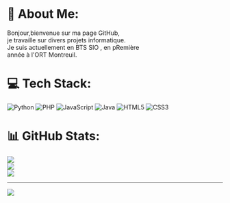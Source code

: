 # 💫 About Me:
Bonjour,bienvenue sur ma page GitHub,<br>je travaille sur divers projets informatique.<br>Je suis actuellement en BTS SIO , en pRemière<br>année à l'ORT Montreuil.


# 💻 Tech Stack:
![Python](https://img.shields.io/badge/python-3670A0?style=for-the-badge&logo=python&logoColor=ffdd54) ![PHP](https://img.shields.io/badge/php-%23777BB4.svg?style=for-the-badge&logo=php&logoColor=white) ![JavaScript](https://img.shields.io/badge/javascript-%23323330.svg?style=for-the-badge&logo=javascript&logoColor=%23F7DF1E) ![Java](https://img.shields.io/badge/java-%23ED8B00.svg?style=for-the-badge&logo=openjdk&logoColor=white) ![HTML5](https://img.shields.io/badge/html5-%23E34F26.svg?style=for-the-badge&logo=html5&logoColor=white) ![CSS3](https://img.shields.io/badge/css3-%231572B6.svg?style=for-the-badge&logo=css3&logoColor=white)
# 📊 GitHub Stats:
![](https://github-readme-stats.vercel.app/api?username=MeirAssayah&theme=dark&hide_border=false&include_all_commits=false&count_private=false)<br/>
![](https://nirzak-streak-stats.vercel.app/?user=MeirAssayah&theme=dark&hide_border=false)<br/>
![](https://github-readme-stats.vercel.app/api/top-langs/?username=MeirAssayah&theme=dark&hide_border=false&include_all_commits=false&count_private=false&layout=compact)

---
[![](https://visitcount.itsvg.in/api?id=MeirAssayah&icon=0&color=0)](https://visitcount.itsvg.in)

<!-- Proudly created with GPRM ( https://gprm.itsvg.in ) -->
